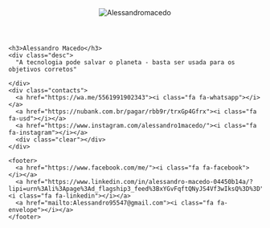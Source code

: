 <html lang="en" >
<head>
  <meta charset="UTF-8">
  <title>CodePen - Profile Cards</title>
  <link href ="https://alessandromacedo.github.io/ALESSANDRO_MACEDO/style.css"  rel = "stylesheet"/>
  <script src = "https://alessandromacedo.github.io/ALESSANDRO_MACEDO/script.js"></script>
  
  <meta name="viewport" content="width=device-width, initial-scale=1">
<link href="https://fonts.googleapis.com/css?family=Dosis:400,700" rel="stylesheet"><link rel="stylesheet" href="https://cdnjs.cloudflare.com/ajax/libs/normalize/5.0.0/normalize.min.css">
<link rel='stylesheet' href='https://cdnjs.cloudflare.com/ajax/libs/font-awesome/4.6.3/css/font-awesome.min.css'><link rel="stylesheet" href="./style.css">

</head>
<body>
<!-- partial:index.partial.html -->
<!----------------------
   Our profile cards
------------------------>
<div class="cards-container">
  
  <div class="card card-one">
    <header>
      <div class="avatar">
        <img src="https://4.bp.blogspot.com/-e04LN6C67KA/YoBbUffozWI/AAAAAAAAi7w/ZB-Qe3NoSQ0mjUeTrmQqSeLniYRs9Vs3ACK4BGAYYCw/s120-pf/perfil2.jpeg" alt="Alessandromacedo" />
      </div>
    </header>

    <h3>Alessandro Macedo</h3>
    <div class="desc">
      "A tecnologia pode salvar o planeta - basta ser usada para os objetivos corretos"

    </div>
    <div class="contacts">
      <a href="https://wa.me/5561991902343"><i class="fa fa-whatsapp"></i></a>
      <a href="https://nubank.com.br/pagar/rbb9r/trxGp4Gfrx"><i class="fa fa-usd"></i></a>
      <a href="https://www.instagram.com/alessandro1macedo/"><i class="fa fa-instagram"></i></a>
      <div class="clear"></div>
    </div>

    <footer>
      <a href="https://www.facebook.com/me/"><i class="fa fa-facebook"></i></a>
      <a href="https://www.linkedin.com/in/alessandro-macedo-04450b14a/?lipi=urn%3Ali%3Apage%3Ad_flagship3_feed%3BxYGvFqftQNyJS4Vf3wIksQ%3D%3D"><i class="fa fa-linkedin"></i></a>
      <a href="mailto:Alessandro95547@gmail.com"><i class="fa fa-envelope"></i></a>
    </footer>
  </div>

  

